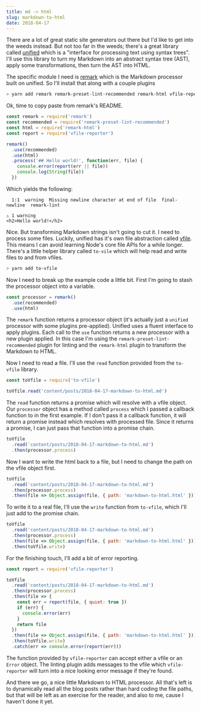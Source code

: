 ```yaml
---
title: md -> html
slug: markdown-to-html
date: 2018-04-17
---
```


There are a lot of great static site generators out there but I'd like to get into the weeds instead.
But not too far in the weeds; there's a great library called [unified](https://github.com/unifiedjs/unified) which is a "interface for processing text using syntax trees".
I'll use this library to turn my Markdown into an abstract syntax tree (AST), apply some transformations, then turn the AST into HTML.

The specific module I need is [remark](https://github.com/remarkjs/remark) which is the Markdown processor built on unified. So I'll install that along with a couple plugins

```bash
> yarn add remark remark-preset-lint-recommended remark-html vfile-reporter
```

Ok, time to copy paste from remark's README.

```javascript
const remark = require('remark')
const recommended = require('remark-preset-lint-recommended')
const html = require('remark-html')
const report = require('vfile-reporter')

remark()
  .use(recommended)
  .use(html)
  .process('## Hello world!', function(err, file) {
    console.error(report(err || file))
    console.log(String(file))
  })
```

Which yields the following:

```
  1:1  warning  Missing newline character at end of file  final-newline  remark-lint

⚠ 1 warning
<h2>Hello world!</h2>
```

Nice.
But transforming Markdown strings isn't going to cut it.
I need to process some files.
Luckily, unified has it's own file abstraction called [vfile](https://github.com/vfile/vfile).
This means I can avoid learning Node's core file APIs for a while longer.
There's a little helper library called `to-vile` which will help read and write files to and from vfiles.

```bash
> yarn add to-vfile
```

Now I need to break up the example code a little bit.
First I'm going to stash the processor object into a variable.

```javascript
const processor = remark()
  .use(recommended)
  .use(html)
```

The `remark` function returns a processor object (it's actually just a `unified` processor with some plugins pre-applied).
Unified uses a fluent interface to apply plugins.
Each call to the `use` function returns a new processor with a new plugin applied.
In this case I'm using the `remark-preset-lint-recommended` plugin for linting and the `remark-html` plugin to transform the Markdown to HTML.

Now I need to read a file. I'll use the `read` function provided from the `to-vfile` library.

```javascript
const toVfile = require('to-vfile')

toVfile.read('content/posts/2018-04-17-markdown-to-html.md')
```

The `read` function returns a promise which will resolve with a vfile object.
Our `processor` object has a method called `process` which I passed a callback function to in the first example.
If I don't pass it a callback function, it will return a promise instead which resolves with processed file. Since it returns a promise, I can just pass that function into a promise chain.

```javascript
toVfile
  .read('content/posts/2018-04-17-markdown-to-html.md')
  .then(processor.process)
```

Now I want to write the html back to a file, but I need to change the path on the vfile object first.

```javascript
toVfile
  .read('content/posts/2018-04-17-markdown-to-html.md')
  .then(processor.process)
  .then(file => Object.assign(file, { path: 'markdown-to-html.html' }))
```

To write it to a real file, I'll use the `write` function from `to-vfile`, which I'll just add to the promise chain.

```javascript
toVfile
  .read('content/posts/2018-04-17-markdown-to-html.md')
  .then(processor.process)
  .then(file => Object.assign(file, { path: 'markdown-to-html.html' }))
  .then(toVfile.write)
```

For the finishing touch, I'll add a bit of error reporting.

```javascript
const report = require('vfile-reporter')

toVfile
  .read('content/posts/2018-04-17-markdown-to-html.md')
  .then(processor.process)
  .then(file => {
    const err = report(file, { quiet: true })
    if (err) {
      console.error(err)
    }
    return file
  })
  .then(file => Object.assign(file, { path: 'markdown-to-html.html' }))
  .then(toVfile.write)
  .catch(err => console.error(report(err)))
```

The function provided by `vfile-reporter` can accept either a vfile or an `Error` object. The linting plugin adds messages to the vfile which `vfile-reporter` will turn into a nice looking error message if they're found.

And there we go, a nice little Markdown to HTML processor. All that's left is to dynamically read all the blog posts rather than hard coding the file paths, but that will be left as an exercise for the reader, and also to me, cause I haven't done it yet.
